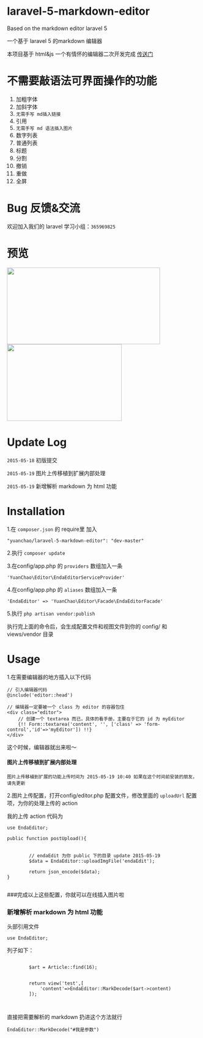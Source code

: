 # laravel-5-markdown-editor
Based on the markdown editor laravel 5

一个基于 laravel 5 的markdown 编辑器

本项目基于 html&js 一个有情怀的编辑器二次开发完成 [传送门](https://github.com/Integ/BachEditor)

# 不需要敲语法可界面操作的功能
1. 加粗字体
2. 加斜字体
3. `无需手写 md插入链接`
4. 引用
5. `无需手写 md 语法插入图片`
6. 数字列表
7. 普通列表
8. 标题
9. 分割
10. 撤销
11. 重做
12. 全屏

# Bug 反馈&交流

欢迎加入我们的 laravel 学习小组：`365969825`

# 预览
<img src="http://www.phpcto.org/tmp/m1.jpg" width = "400" height = "200"  align=center />

<img src="http://www.phpcto.org/tmp/m2.jpg" width = "300" height = "200"  align=center />

# Update Log

`2015-05-18` 初版提交

`2015-05-19`  图片上传移植到扩展内部处理

`2015-05-19`  新增解析 markdown 为 html 功能

# Installation

1.在 `composer.json` 的 require里 加入

```
"yuanchao/laravel-5-markdown-editor": "dev-master"
```
2.执行 `composer update`

3.在config/app.php 的 `providers` 数组加入一条

```
'YuanChao\Editor\EndaEditorServiceProvider'
```

4.在config/app.php 的 `aliases` 数组加入一条

```
'EndaEditor' => 'YuanChao\Editor\Facade\EndaEditorFacade'

```

5.执行 `php artisan vendor:publish`

执行完上面的命令后，会生成配置文件和视图文件到你的 config/ 和 views/vendor 目录

# Usage 

1.在需要编辑器的地方插入以下代码

```
// 引入编辑器代码
@include('editor::head')

// 编辑器一定要被一个 class 为 editor 的容器包住
<div class="editor">
	// 创建一个 textarea 而已，具体的看手册，主要在于它的 id 为 myEditor
	{!! Form::textarea('content', '', ['class' => 'form-control','id'=>'myEditor']) !!}
</div>

```

这个时候，编辑器就出来啦～

#### 图片上传移植到扩展内部处理

`图片上传移植到扩展的功能上传时间为 2015-05-19 10:40 如果在这个时间前安装的朋友，请先更新`

2.图片上传配置，打开config/editor.php 配置文件，修改里面的 `uploadUrl` 配置项，为你的处理上传的 action 

我的上传 action 代码为

```
use EndaEditor;

public function postUpload(){


		// endaEdit 为你 public 下的目录 update 2015-05-19
        $data = EndaEditor::uploadImgFile('endaEdit');

        return json_encode($data);            
}


```

###完成以上这些配置，你就可以在线插入图片啦


### 新增解析 markdown 为 html 功能

头部引用文件
```
use EndaEditor;

```

列子如下：
```

        $art = Article::find(16);


        return view('test',[
            'content'=>EndaEditor::MarkDecode($art->content)
        ]);
        
        
```

直接把需要解析的 markdown 扔进这个方法就行

```
EndaEditor::MarkDecode("#我是参数")

```
